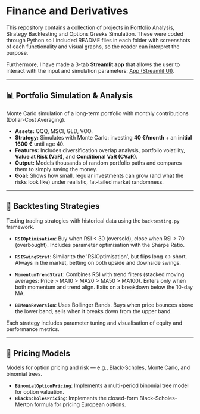 # Finance and Derivatives

This repository contains a collection of projects in Portfolio Analysis, Strategy Backtesting and Options Greeks Simulation. These were coded through Python so I included README files in each folder with screenshots of each functionality and visual graphs, so the reader can interpret the purpose.

Furthermore, I have made a 3-tab **Streamlit app** that allows the user to interact with the input and simulation parameters: [App (Streamlit UI)](OptionGreeksSimulator/README.md).

---

## 📊 Portfolio Simulation & Analysis

Monte Carlo simulation of a long-term portfolio with monthly contributions (Dollar-Cost Averaging).

- **Assets:** QQQ, MSCI, GLD, VOO.
- **Strategy:** Simulates with Monte Carlo: investing **40 €/month** + an **initial 1600 €** until age 40.
- **Features:** Includes diversification overlap analysis, portfolio volatility, **Value at Risk (VaR)**, and **Conditional VaR (CVaR)**.
- **Output:** Models thousands of random portfolio paths and compares them to simply saving the money.
- **Goal:** Shows how small, regular investments can grow (and what the risks look like) under realistic, fat-tailed market randomness.

---

## 🤖 Backtesting Strategies

Testing trading strategies with historical data using the `backtesting.py` framework.

- **`RSIOptimisation`**:
  Buy when RSI < 30 (oversold), close when RSI > 70 (overbought). Includes parameter optimisation with the Sharpe Ratio.

- **`RSISwingStrat`**:
  Similar to the 'RSIOptimisation', but flips long ↔ short. Always in the market, betting on both upside and downside swings.

- **`MomentumTrendStrat`**:
  Combines RSI with trend filters (stacked moving averages: Price > MA10 > MA20 > MA50 > MA100). Enters only when both momentum and trend align. Exits on a breakdown below the 10-day MA.

- **`BBMeanReversion`**:
  Uses Bollinger Bands. Buys when price bounces above the lower band, sells when it breaks down from the upper band.

Each strategy includes parameter tuning and visualisation of equity and performance metrics.

---

## 💸 Pricing Models

Models for option pricing and risk — e.g., Black-Scholes, Monte Carlo, and binomial trees.

- **`BinomialOptionPricing`**: Implements a multi-period binomial tree model for option valuation.
- **`BlackScholesPricing`**: Implements the closed-form Black-Scholes-Merton formula for pricing European options.
